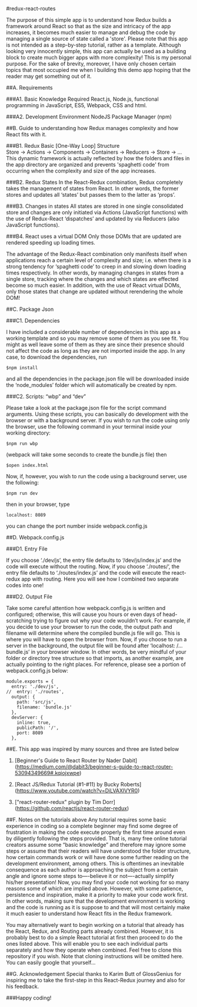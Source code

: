 #redux-react-routes

The purpose of this simple app is to understand how Redux builds a framework around React so that as the size and intricacy of the app increases, it becomes much easier to manage and debug the code by managing a single source of state called a 'store'.  Please note that this app is not intended as a step-by-step tutorial, rather as a template.  Although looking very innocently simple, this app can actually be used as a building block to create much bigger apps with more complexity!  This is my personal purpose.  For the sake of brevity, moreover, I have only chosen certain topics that most occupied me when I building this demo app hoping that the reader may get something out of it.

##A.  Requirements

###A1.  Basic Knowledge Required
React.js, Node.js, functional programming in JavaScript, ES5, Webpack, CSS and html.  

###A2.  Development Environment 
NodeJS Package Manager (npm) 

##B.  Guide to understanding how Redux manages complexity and how React fits with it.

###B1.  Redux Basic [One-Way Loop] Structure  
Store -> Actions -> Components -> Containers -> Reducers -> Store -> ...  This dynamic framework is actually reflected by how the folders and files in the app directory are organized and prevents 'spaghetti code' from occurring when the complexity and size of the app increases.

###B2.  Redux States
In the React-Redux combination, Redux completely takes the management of states from React.  In other words, the former stores and updates all ‘states’ but passes them to the latter as ‘props’.

###B3.  Changes in states 
All states are stored in one single consolidated store and changes are only initiated via Actions (JavaScript functions) with the use of Redux-React ‘dispatches’ and updated by via Reducers (also JavaScript functions).

###B4.  React uses a virtual DOM
Only those DOMs that are updated are rendered speeding up loading times.

The advantage of the Redux-React combination only manifests itself when applications reach a certain level of complexity and size; i.e. when there is a strong tendency for ‘spaghetti code’ to creep in and slowing down loading times respectively.  In other words, by managing changes in states from a single store, tracking where the changes and which states are effected become so much easier.  In addition, with the use of React virtual DOMs, only those states that change are updated without rerendering the whole DOM!

##C. Package Json 

###C1.  Dependencies

I have included a considerable number of dependencies in this app as a working template and so you may remove some of them as you see fit.  You might as well leave some of them as they are since their presence should not affect the code as long as they are not imported inside the app.  In any case, to download the dependencies, run
```
$npm install
```
and all the dependencies in the package.json file will be downloaded inside the ‘node_modules’ folder which will automatically be created by npm.

###C2.  Scripts: “wbp” and “dev”

Please take a look at the package.json file for the script command arguments.  Using these scripts, you can basically do development with the browser or with a background server.  If you wish to run the code using only the browser, use the following command in your terminal inside your working directory:
```
$npm run wbp
```
(webpack will take some seconds to create the bundle.js file) then 
```
$open index.html  
```
Now, if, however, you wish to run the code using a background server, use the following:
```
$npm run dev
```
then in your browser, type
```
localhost: 8089
```
you can change the port number inside webpack.config.js

##D.  Webpack.config.js

###D1.  Entry File

If you choose ‘./dev/js’, the entry file defaults to ‘/dev/js/index.js’ and the code will execute without the routing.  Now, if you choose ‘./routes/‘, the entry file defaults to ‘./routes/index.js’ and the code will execute the react-redux app with routing.  Here you will see how I combined two separate codes into one!

###D2.  Output File

Take some careful attention how webpack.config.js is written and configured; otherwise, this will cause you hours or even days of head-scratching trying to figure out why your code wouldn’t work.  For example, if you decide to use your browser to run the code, the output path and filename will determine where the compiled bundle.js file will go.  This is where you will have to open the browser from.  Now, if you choose to run a server in the background, the output file will be found after ‘localhost: <portnumber>/…bundle.js’ in your browser window.  In other words, be very mindful of your folder or directory tree structure so that imports, as another example, are actually pointing to the right places.  For reference, please see a portion of webpack.config.js below:
```
module.exports = {
  entry: './dev/js', 
//  entry: './routes', 
  output: {
    path: 'src/js',
    filename: 'bundle.js'  
  },
  devServer: {
    inline: true,   
    publicPath: '/',    
    port: 8089
  },
  ```
##E.  This app was inspired by many sources and three are listed below

1) [Beginner's Guide to React Router by Nader Dabit]
    (https://medium.com/@dabit3/beginner-s-guide-to-react-router-53094349669#.kqiojxwpe)

2) [React JS/Redux Tutorial (#1-#11) by Bucky Roberts]
    (https://www.youtube.com/watch?v=DiLVAXlVYR0)

3) ["react-router-redux" plugin by Tim Dorr]
    (https://github.com/reactjs/react-router-redux)

##F.  Notes on the tutorials above
Any tutorial requires some basic experience in coding so a complete beginner may find some degree of frustration in making the code execute properly the first time around even by diligently following the steps provided.  That is, many free online tutorial creators assume some “basic knowledge” and therefore may ignore some steps or assume that their readers will have understood the folder structure, how certain commands work or will have done some further reading on the development environment, among others.  This is oftentimes an inevitable consequence as each author is approaching the subject from a certain angle and ignore some steps to—-believe it or not—-actually simplify his/her presentation!  Now, you may find your code not working for so many reasons some of which are implied above.  However, with some patience, persistence and inspiration, make it a priority to make your code work first.  In other words, making sure that the development environment is working and the code is running as it is suppose to and that will most certainly make it much easier to understand how React fits in the Redux framework.  

You may alternatively want to begin working on a tutorial that already has the React, Redux, and Routing parts already combined.  However, it is probably best to do a simple React tutorial at first then proceed to do the ones listed above.  This will enable you to see each individual parts separately and how they operate when combined.  Feel free to clone this repository if you wish.  Note that cloning instructions will be omitted here.  You can easily google that yourself...

##G.  Acknowledgement
Special thanks to Karim Butt of GlossGenius for inspiring me to take the first-step in this React-Redux journey and also for his feedback.

###Happy coding!

